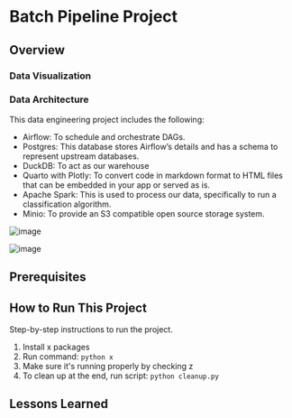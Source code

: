 # Batch Pipeline Project

## Overview



### Data Visualization


### Data Architecture
This data engineering project includes the following:
- Airflow: To schedule and orchestrate DAGs.
- Postgres: This database stores Airflow’s details and has a schema to represent upstream databases.
- DuckDB: To act as our warehouse
- Quarto with Plotly: To convert code in markdown format to HTML files that can be embedded in your app or served as is.
- Apache Spark: This is used to process our data, specifically to run a classification algorithm.
- Minio: To provide an S3 compatible open source storage system.
  
![image](https://github.com/user-attachments/assets/ca4a31fc-72af-4916-a4c5-2db9de5248c9)

![image](https://github.com/user-attachments/assets/e81e4d3b-dce3-42bf-9e72-14280b62f190)

## Prerequisites



## How to Run This Project

Step-by-step instructions to run the project.

1. Install x packages
2. Run command: `python x`
3. Make sure it's running properly by checking z
4. To clean up at the end, run script: `python cleanup.py`

## Lessons Learned

